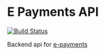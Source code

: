 E Payments API
==============
[![Build
Status](https://circleci.com/gh/janjitsu/e-payments-api/tree/master.png?style=shield&circle-token=be171ecb992c97936ed1e465b08713e37ff0750b)](https://circleci.com/gh/janjitsu/e-payments-api)

Backend api for [e-payments](https://github.com/glauroqj/e-payments)

